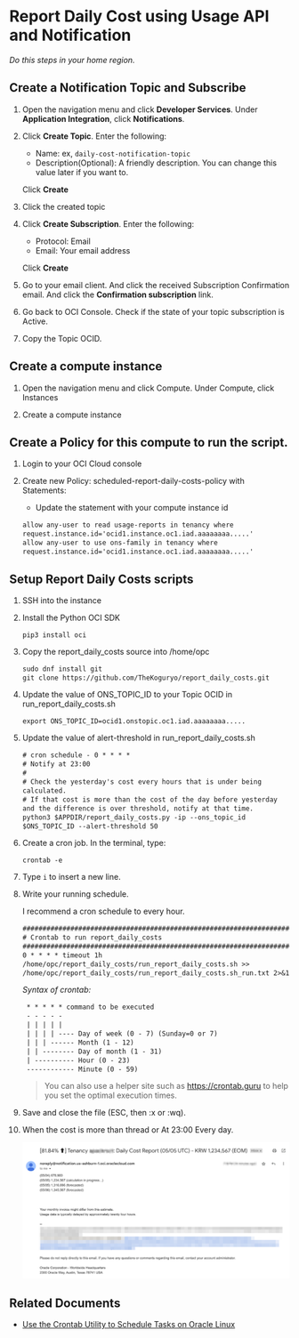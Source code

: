 # Report Daily Cost using Usage API and Notification

*Do this steps in your home region.*


## Create a Notification Topic and Subscribe

1. Open the navigation menu and click **Developer Services**. Under **Application Integration**, click **Notifications**.

2. Click **Create Topic**. Enter the following:

    - Name: ex, `daily-cost-notification-topic`
    - Description(Optional): A friendly description. You can change this value later if you want to.

    Click **Create**

3. Click the created topic

4. Click **Create Subscription**. Enter the following:

    - Protocol: Email
    - Email: Your email address

    Click **Create**

5. Go to your email client. And click the received Subscription Confirmation email. And click the **Confirmation subscription** link.

6. Go back to OCI Console. Check if the state of your topic subscription is Active.

7. Copy the Topic OCID.


## Create a compute instance

1. Open the navigation menu and click Compute. Under Compute, click Instances

2. Create a compute instance


## Create a Policy for this compute to run the script.

1. Login to your OCI Cloud console

2. Create new Policy: scheduled-report-daily-costs-policy with Statements:

    - Update the statement with your compute instance id

    ```
    allow any-user to read usage-reports in tenancy where request.instance.id='ocid1.instance.oc1.iad.aaaaaaaa.....'
    allow any-user to use ons-family in tenancy where request.instance.id='ocid1.instance.oc1.iad.aaaaaaaa.....'
    ```

## Setup Report Daily Costs scripts

1. SSH into the instance

2. Install the Python OCI SDK

    ```
    pip3 install oci
    ```

3. Copy the report_daily_costs source into /home/opc

    ```
    sudo dnf install git
    git clone https://github.com/TheKoguryo/report_daily_costs.git
    ```

4. Update the value of ONS_TOPIC_ID to your Topic OCID in run_report_daily_costs.sh

    ```
    export ONS_TOPIC_ID=ocid1.onstopic.oc1.iad.aaaaaaaa.....
    ```

5. Update the value of alert-threshold in run_report_daily_costs.sh

    ```
    # cron schedule - 0 * * * * 
    # Notify at 23:00
    #
    # Check the yesterday's cost every hours that is under being calculated.
    # If that cost is more than the cost of the day before yesterday and the difference is over threshold, notify at that time.
    python3 $APPDIR/report_daily_costs.py -ip --ons_topic_id $ONS_TOPIC_ID --alert-threshold 50
    ```

6. Create a cron job. In the terminal, type:

    ```
    crontab -e
    ```

7. Type ``i`` to insert a new line.

8. Write your running schedule.

    I recommend a cron schedule to every hour.

    ```
    ###############################################################################
    # Crontab to run report_daily_costs
    ###############################################################################
    0 * * * * timeout 1h /home/opc/report_daily_costs/run_report_daily_costs.sh >> /home/opc/report_daily_costs/run_report_daily_costs.sh_run.txt 2>&1
    ```

    *Syntax of crontab:*
    
        * * * * * command to be executed
        - - - - -
        | | | | |
        | | | | ---- Day of week (0 - 7) (Sunday=0 or 7)
        | | | ------ Month (1 - 12)
        | | -------- Day of month (1 - 31)
        | ---------- Hour (0 - 23)
        ------------ Minute (0 - 59)

    > You can also use a helper site such as https://crontab.guru to help you set the optimal execution times.

9. Save and close the file (ESC, then :x or :wq).

10. When the cost is more than thread or At 23:00 Every day. 

    ![Notification Email](notification-email.png)


## Related Documents

- [Use the Crontab Utility to Schedule Tasks on Oracle Linux](https://docs.oracle.com/en/learn/oracle-linux-crontab/index.html#before-you-begin)
